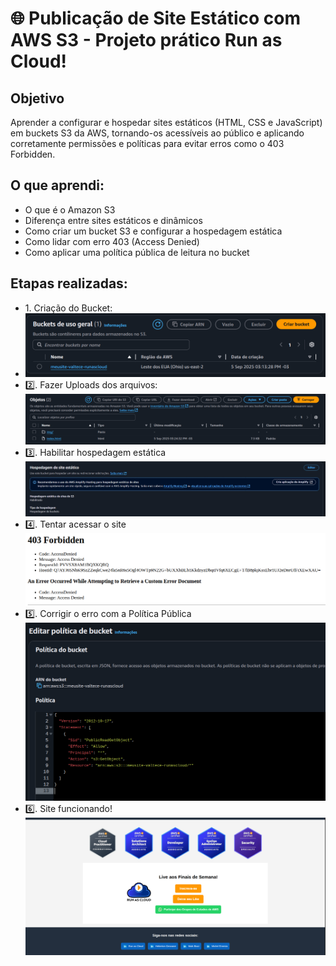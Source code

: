 # 🌐 Publicação de Site Estático com AWS S3 - Projeto prático Run as Cloud!

## Objetivo

Aprender a configurar e hospedar sites estáticos (HTML, CSS e JavaScript) em buckets S3 da AWS, tornando-os acessíveis ao público e aplicando corretamente permissões e políticas para evitar erros como o 403 Forbidden.

## O que aprendi:

- O que é o Amazon S3
- Diferença entre sites estáticos e dinâmicos
- Como criar um bucket S3 e configurar a hospedagem estática
- Como lidar com erro 403 (Access Denied)
- Como aplicar uma política pública de leitura no bucket

## Etapas realizadas:

- 1️. Criação do Bucket: 
- ![Print Bucket](./images/bucket.png)
- 2️⃣. Fazer Uploads dos arquivos: ![Print Upload](./images/arquivos.png)
- 3️⃣. Habilitar hospedagem estática ![Print Habilitar Hospedagem](./images/hospedagem.jpeg)
- 4️⃣. Tentar acessar o site ![Print Erro 403](./images/erro.403.png)
- 5️⃣. Corrigir o erro com a Política Pública ![Print Política](./images/politica.png)
- 6️⃣. Site funcionando! ![Print Site](./images/site.png)